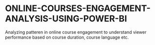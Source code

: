 # ONLINE-COURSES-ENGAGEMENT-ANALYSIS-USING-POWER-BI
Analyzing patteren in online course engagement to understand viewer performance based on course duration, course language etc.
